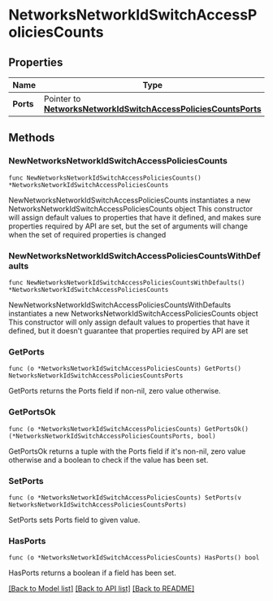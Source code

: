 # NetworksNetworkIdSwitchAccessPoliciesCounts

## Properties

Name | Type | Description | Notes
------------ | ------------- | ------------- | -------------
**Ports** | Pointer to [**NetworksNetworkIdSwitchAccessPoliciesCountsPorts**](NetworksNetworkIdSwitchAccessPoliciesCountsPorts.md) |  | [optional] 

## Methods

### NewNetworksNetworkIdSwitchAccessPoliciesCounts

`func NewNetworksNetworkIdSwitchAccessPoliciesCounts() *NetworksNetworkIdSwitchAccessPoliciesCounts`

NewNetworksNetworkIdSwitchAccessPoliciesCounts instantiates a new NetworksNetworkIdSwitchAccessPoliciesCounts object
This constructor will assign default values to properties that have it defined,
and makes sure properties required by API are set, but the set of arguments
will change when the set of required properties is changed

### NewNetworksNetworkIdSwitchAccessPoliciesCountsWithDefaults

`func NewNetworksNetworkIdSwitchAccessPoliciesCountsWithDefaults() *NetworksNetworkIdSwitchAccessPoliciesCounts`

NewNetworksNetworkIdSwitchAccessPoliciesCountsWithDefaults instantiates a new NetworksNetworkIdSwitchAccessPoliciesCounts object
This constructor will only assign default values to properties that have it defined,
but it doesn't guarantee that properties required by API are set

### GetPorts

`func (o *NetworksNetworkIdSwitchAccessPoliciesCounts) GetPorts() NetworksNetworkIdSwitchAccessPoliciesCountsPorts`

GetPorts returns the Ports field if non-nil, zero value otherwise.

### GetPortsOk

`func (o *NetworksNetworkIdSwitchAccessPoliciesCounts) GetPortsOk() (*NetworksNetworkIdSwitchAccessPoliciesCountsPorts, bool)`

GetPortsOk returns a tuple with the Ports field if it's non-nil, zero value otherwise
and a boolean to check if the value has been set.

### SetPorts

`func (o *NetworksNetworkIdSwitchAccessPoliciesCounts) SetPorts(v NetworksNetworkIdSwitchAccessPoliciesCountsPorts)`

SetPorts sets Ports field to given value.

### HasPorts

`func (o *NetworksNetworkIdSwitchAccessPoliciesCounts) HasPorts() bool`

HasPorts returns a boolean if a field has been set.


[[Back to Model list]](../README.md#documentation-for-models) [[Back to API list]](../README.md#documentation-for-api-endpoints) [[Back to README]](../README.md)


